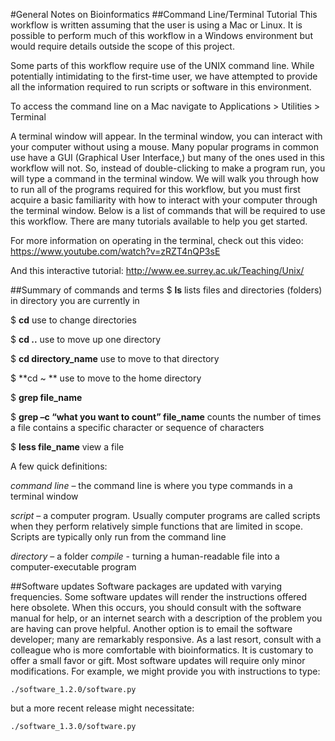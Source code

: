 #General Notes on Bioinformatics
##Command Line/Terminal Tutorial
This workflow is written assuming that the user is using a Mac or Linux.  It is possible to perform much of this workflow in a Windows environment but would require details outside the scope of this project.

Some parts of this workflow require use of the UNIX command line. While potentially intimidating to the first-time user, we have attempted to provide all the information required to run scripts or software in this environment.

To access the command line on a Mac navigate to Applications > Utilities > Terminal

A terminal window will appear. In the terminal window, you can interact with your computer without using a mouse. Many popular programs in common use have a GUI (Graphical User Interface,) but many of the ones used in this workflow will not. So, instead of double-clicking to make a program run, you will type a command in the terminal window. We will walk you through how to run all of the programs required for this workflow, but you must first acquire a basic familiarity with how to interact with your computer through the terminal window. Below is a list of commands that will be required to use this workflow. There are many tutorials available to help you get started. 

For more information on operating in the terminal, check out
this video:
https://www.youtube.com/watch?v=zRZT4nQP3sE

And this interactive tutorial:
http://www.ee.surrey.ac.uk/Teaching/Unix/


##Summary of commands and terms
$ **ls**			lists files and directories (folders) in directory you are currently in

$ **cd**			use to change directories

$ **cd ..**    			use to move up one directory

$ **cd directory_name** 	use to move to that directory

$ **cd ~ **			use to move to the home directory	

$ **grep file_name**

$ **grep –c “what you want to count” file_name** 	counts the number of times a file 
contains a specific character or sequence of characters

$ **less file_name**					view a file

A few quick definitions:

_command line_ – the command line is where you type commands in a terminal window

_script_ – a computer program. Usually computer programs are called scripts when they perform relatively simple functions that are limited in scope. Scripts are typically only run from the command line

_directory_ – a folder
_compile_ - turning a human-readable file into a computer-executable program


##Software updates
Software packages are updated with varying frequencies. Some software updates will render the instructions offered here obsolete. When this occurs, you should consult with the software manual for help, or an internet search with a description of the problem you are having can prove helpful. Another option is to email the software developer; many are remarkably responsive. As a last resort, consult with a colleague who is more comfortable with bioinformatics. It is customary to offer a small favor or gift. Most software updates will require only minor modifications. For example, we might provide you with instructions to type:

    ./software_1.2.0/software.py
but a more recent release might necessitate:

    ./software_1.3.0/software.py